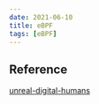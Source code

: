 ```yaml
---
date: 2021-06-10
title: eBPF
tags: [eBPF]
---
```



## Reference

[unreal-digital-humans](https://www.unrealengine.com/en-US/digital-humans)
